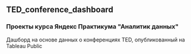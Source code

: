 ## TED_conference_dashboard
### Проекты курса Яндекс Практикума "Аналитик данных" 
Дашборд на основе данных о конференциях TED, опубликованный на Tableau Public 
